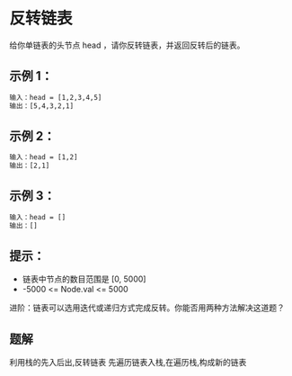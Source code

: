 # 反转链表
给你单链表的头节点 head ，请你反转链表，并返回反转后的链表。

## 示例 1：

```txt
输入：head = [1,2,3,4,5]
输出：[5,4,3,2,1]
```

## 示例 2：

```txt
输入：head = [1,2]
输出：[2,1]
```

## 示例 3：

```txt
输入：head = []
输出：[]
```

## 提示：

-   链表中节点的数目范围是 [0, 5000]
-   -5000 <= Node.val <= 5000

进阶：链表可以选用迭代或递归方式完成反转。你能否用两种方法解决这道题？


## 题解
利用栈的先入后出,反转链表
先遍历链表入栈,在遍历栈,构成新的链表

